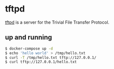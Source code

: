 tftpd
=====

[tftpd][1] is a server for the Trivial File Transfer Protocol.

## up and running

```bash
$ docker-compose up -d
$ echo 'hello world' > /tmp/hello.txt
$ curl -T /tmp/hello.txt tftp://127.0.0.1/
$ curl tftp://127.0.0.1/hello.txt
```

[1]: https://wiki.archlinux.org/title/TFTP
